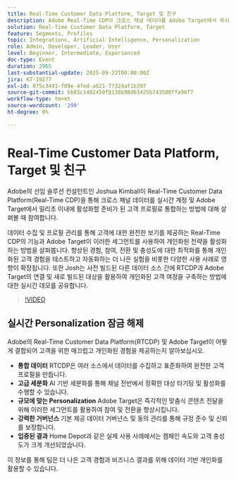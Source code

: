 ```yaml
---
title: Real-Time Customer Data Platform, Target 및 친구
description: Adobe Real-Time CDP이 크로스 채널 데이터를 Adobe Target에서 즉시 활성화하는 실행 가능한 고객 프로필에 통합하는 방법을 알아봅니다. 연결된 데이터와 AI 기반 세그먼테이션을 통해 개인화된 여정, 테스트 및 자동화를 통해 참여, 전환 및 충성도를 유도하는 방법을 확인하십시오. 작동 중인 RTCDP 및 Target의 라이브 데모가 포함되어 있습니다.
solution: Real-Time Customer Data Platform, Target
feature: Segments, Profiles
topic: Integrations, Artificial Intelligence, Personalization
role: Admin, Developer, Leader, User
level: Beginner, Intermediate, Experienced
doc-type: Event
duration: 2965
last-substantial-update: 2025-09-23T00:00:00Z
jira: KT-19277
exl-id: 075c3491-f09e-4fed-a621-77324af1b397
source-git-commit: bb85c1402450f8136b98d63425b743580ffa96f7
workflow-type: tm+mt
source-wordcount: '299'
ht-degree: 0%

---
```


# Real-Time Customer Data Platform, Target 및 친구

Adobe의 선임 솔루션 컨설턴트인 Joshua Kimball이 Real-Time Customer Data Platform(Real-Time CDP)을 통해 크로스 채널 데이터를 실시간 계정 및 Adobe Target에서 밀리초 이내에 활성화할 준비가 된 고객 프로필로 통합하는 방법에 대해 살펴볼 때 참여합니다.

데이터 수집 및 프로필 관리를 통해 고객에 대한 완전한 보기를 제공하는 Real-Time CDP의 기능과 Adobe Target이 이러한 세그먼트를 사용하여 개인화된 전략을 활성화하는 방법을 살펴봅니다. 향상된 경험, 참여, 전환 및 충성도에 대한 최적화를 통해 개인화된 고객 경험을 테스트하고 자동화하는 더 나은 실험을 비롯한 다양한 사용 사례로 영향이 확장됩니다. 또한 Josh는 사전 빌드된 다른 데이터 소스 간에 RTCDP과 Adobe Target의 연결 및 새로 빌드된 대상을 활용하여 개인화된 고객 여정을 구축하는 방법에 대한 실시간 데모를 공유합니다.

>[!VIDEO](https://video.tv.adobe.com/v/3475185/?learn=on&enablevpops)

## 실시간 Personalization 잠금 해제

Adobe의 Real-Time Customer Data Platform(RTCDP) 및 Adobe Target이 어떻게 결합되어 고객을 위한 매끄럽고 개인화된 경험을 제공하는지 알아보십시오.

* **통합 데이터** RTCDP은 여러 소스에서 데이터를 수집하고 표준화하여 완전한 고객 프로필을 만듭니다.
* **고급 세분화** AI 기반 세분화를 통해 채널 전반에서 정확한 대상 타기팅 및 활성화를 수행할 수 있습니다.
* **규모에 맞는 Personalization** Adobe Target은 즉각적인 맞춤식 콘텐츠 전달을 위해 이러한 세그먼트를 활용하여 참여 및 전환을 향상시킵니다.
* **강력한 거버넌스** 기본 제공 데이터 거버넌스 및 동의 관리를 통해 규정 준수 및 신뢰를 보장합니다.
* **입증된 결과** Home Depot과 같은 실제 사용 사례에서는 캠페인 속도와 고객 충성도가 크게 개선되었습니다.

이 정보를 통해 팀은 더 나은 고객 경험과 비즈니스 결과를 위해 데이터 기반 개인화를 활용할 수 있습니다.

